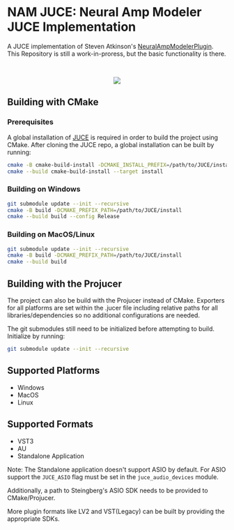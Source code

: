 # NAM JUCE: Neural Amp Modeler JUCE Implementation

A JUCE implementation of Steven Atkinson's [NeuralAmpModelerPlugin](https://github.com/sdatkinson/NeuralAmpModelerPlugin). This Repository is still a work-in-proress, but the basic functionality is there.

</br>

<p align="center">
  <img src="https://loudsample.com/images/assets/nam/Screenshot_20240226_125626.png" />
</p>


## Building with CMake


### Prerequisites


A global installation of [JUCE](https://github.com/juce-framework/JUCE) is required in order to build the project using CMake. After cloning the JUCE repo, a global installation can be built by running:

```bash
cmake -B cmake-build-install -DCMAKE_INSTALL_PREFIX=/path/to/JUCE/install
cmake --build cmake-build-install --target install
```

### Building on Windows

```bash
git submodule update --init --recursive
cmake -B build -DCMAKE_PREFIX_PATH=/path/to/JUCE/install
cmake --build build --config Release
```

### Building on MacOS/Linux

```bash
git submodule update --init --recursive
cmake -B build -DCMAKE_PREFIX_PATH=/path/to/JUCE/install
cmake --build build
```

## Building with the Projucer

The project can also be build with the Projucer instead of CMake. Exporters for all platforms are set within the .jucer file including relative paths for all libraries/dependencies so no additional configurations are needed.

The git submodules still need to be initialized before attempting to build. Initialize by running:

```bash
git submodule update --init --recursive
```

## Supported Platforms

- Windows
- MacOS
- Linux

## Supported Formats

- VST3
- AU
- Standalone Application

Note: The Standalone application doesn't support ASIO by default. For ASIO support the `JUCE_ASIO` flag must be set in the `juce_audio_devices` module. 

Additionally, a path to Steingberg's ASIO SDK needs to be provided to CMake/Projucer.

More plugin formats like LV2 and VST(Legacy) can be built by providing the appropriate SDKs.

